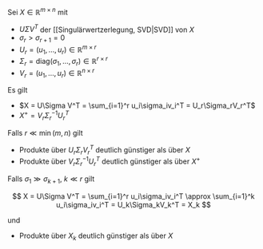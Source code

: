 Sei $X \in \mathbb{R}^{m \times n}$ mit
- $U\Sigma V^T$ der [[Singulärwertzerlegung, SVD|SVD]] von $X$
- $\sigma_r \gt \sigma_{r+1} = 0$
- $U_r = (u_1, \dots, u_r) \in \mathbb{R}^{m \times r}$
- $\Sigma_r = \text{diag}(\sigma_1, \dots, \sigma_r) \in \mathbb{R}^{r \times r}$
- $V_r = (u_1, \dots, u_r) \in \mathbb{R}^{n \times r}$

Es gilt
- $X = U\Sigma V^T = \sum_{i=1}^r u_i\sigma_iv_i^T = U_r\Sigma_rV_r^T$
- $X^+ = V_r\Sigma_r^{-1}U_r^T$

Falls $r \ll \min(m, n)$ gilt
- Produkte über $U_r\Sigma_rV_r^T$ deutlich günstiger als über $X$
- Produkte über $V_r\Sigma_r^{-1}U_r^T$ deutlich günstiger als über $X^+$

Falls $\sigma_1 \gg \sigma_{k+1}$, $k \ll r$ gilt

$$
	X = U\Sigma V^T = \sum_{i=1}^r u_i\sigma_iv_i^T \approx \sum_{i=1}^k u_i\sigma_iv_i^T = U_k\Sigma_kV_k^T = X_k
$$

und
- Produkte über $X_k$ deutlich günstiger als über $X$